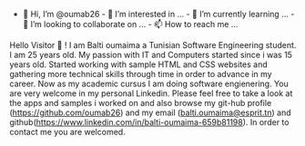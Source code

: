 - 👋 Hi, I’m @oumab26 - 👀 I’m interested in ... - 🌱 I’m currently learning ... - 💞️ I’m looking to collaborate on ... - 📫 How to reach me ...


Hello Visitor 🙂 ! I am Balti oumaima a Tunisian Software Engineering student. I am 25 years old. My passion with IT and Computers started since i was 15 years old. Started working with sample HTML and CSS websites and gathering more technical skills through time in order to advance in my career. Now as my academic cursus I am doing software engienering. You are very welcome in my personal Linkedin. Please feel free to take a look at the apps and samples i worked on and also browse my git-hub profile (https://github.com/oumab26) and my email (balti.oumaima@esprit.tn) and github(https://www.linkedin.com/in/balti-oumaima-659b81198). In order to contact me you are welcomed.
